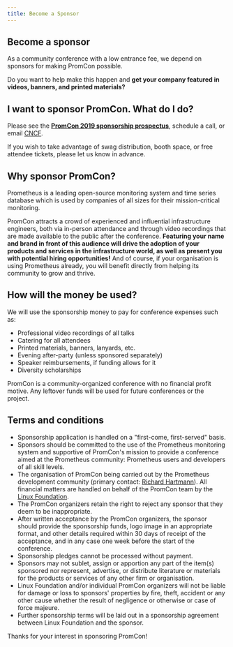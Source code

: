 ```yaml
---
title: Become a Sponsor
---
```


## Become a sponsor

As a community conference with a low entrance fee, we depend on sponsors for
making PromCon possible.

Do you want to help make this happen and **get your company featured in videos,
banners, and printed materials?**

## I want to sponsor PromCon. What do I do?

Please see the **<a href="https://events.linuxfoundation.org/sponsor-promcon-2019">PromCon 2019 sponsorship prospectus</a>**,
schedule a call, or email [CNCF](mailto:sponsor@cncf.io).

If you wish to take advantage of swag distribution, booth space, or free
attendee tickets, please let us know in advance.

## Why sponsor PromCon?

Prometheus is a leading open-source monitoring system and time series database
which is used by companies of all sizes for their mission-critical monitoring.

PromCon attracts a crowd of experienced and influential
infrastructure engineers, both via in-person attendance and through video
recordings that are made available to the public after the conference.
**Featuring your name and brand in front of this audience will drive the
adoption of your products and services in the infrastructure world, as well as
present you with potential hiring opportunities!** And of course, if your
organisation is using Prometheus already, you will benefit directly from helping
its community to grow and thrive.


## How will the money be used?

We will use the sponsorship money to pay for conference expenses such as:

* Professional video recordings of all talks
* Catering for all attendees
* Printed materials, banners, lanyards, etc.
* Evening after-party (unless sponsored separately)
* Speaker reimbursements, if funding allows for it
* Diversity scholarships

PromCon is a community-organized conference with no financial profit motive. Any
leftover funds will be used for future conferences or the project.


## Terms and conditions

* Sponsorship application is handled on a "first-come, first-served" basis.
* Sponsors should be committed to the use of the Prometheus monitoring system
  and supportive of PromCon's mission to provide a conference aimed at the
  Prometheus community: Prometheus users and developers of all skill levels.
* The organisation of PromCon being carried out by the Prometheus
  development community (primary contact: [Richard Hartmann](mailto:richih+promcon@richih.org)).
  All financial matters are handled on behalf of the PromCon team by the
  [Linux Foundation](https://www.linuxfoundation.org/).
* The PromCon organizers retain the right to reject any sponsor that they
  deem to be inappropriate.
* After written acceptance by the PromCon organizers, the sponsor should
  provide the sponsorship funds, logo image in an appropriate format, and other
  details required within 30 days of receipt of the acceptance, and in any
  case one week before the start of the conference.
* Sponsorship pledges cannot be processed without payment.
* Sponsors may not sublet, assign or apportion any part of the item(s)
  sponsored nor represent, advertise, or distribute literature or materials for
  the products or services of any other firm or organisation.
* Linux Foundation and/or individual PromCon organizers will not be
  liable for damage or loss to sponsors' properties by fire, theft, accident or
  any other cause whether the result of negligence or otherwise or case of
  force majeure.
* Further sponsorship terms will be laid out in a sponsorship agreement
  between Linux Foundation and the sponsor.

Thanks for your interest in sponsoring PromCon!

